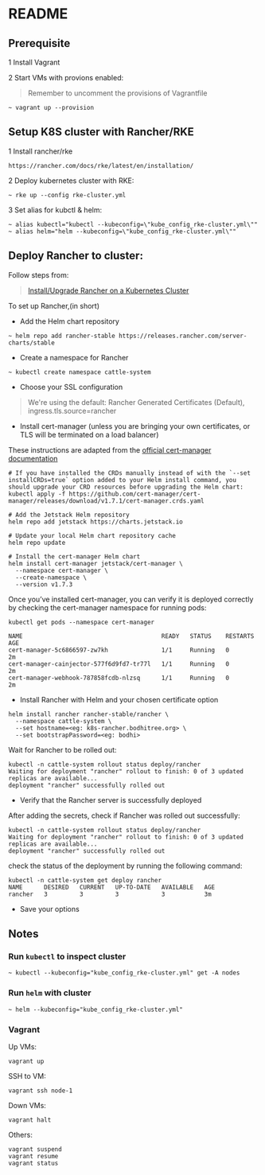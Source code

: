 # README

## Prerequisite

1 Install Vagrant

2 Start VMs with provions enabled:
> Remember to uncomment the provisions of Vagrantfile
```
~ vagrant up --provision
```

## Setup K8S cluster with Rancher/RKE

1 Install rancher/rke
```
https://rancher.com/docs/rke/latest/en/installation/
```

2 Deploy kubernetes cluster with RKE:
```
~ rke up --config rke-cluster.yml
```

3 Set alias for kubctl & helm:
```
~ alias kubectl="kubectl --kubeconfig=\"kube_config_rke-cluster.yml\""
~ alias helm="helm --kubeconfig=\"kube_config_rke-cluster.yml\""
```

## Deploy Rancher to cluster:

Follow steps from:
> [Install/Upgrade Rancher on a Kubernetes Cluster](https://ranchermanager.docs.rancher.com/pages-for-subheaders/install-upgrade-on-a-kubernetes-cluster)

To set up Rancher,(in short)

* Add the Helm chart repository
```
~ helm repo add rancher-stable https://releases.rancher.com/server-charts/stable
```
* Create a namespace for Rancher
```
~ kubectl create namespace cattle-system
```
* Choose your SSL configuration
> We're using the default:
> Rancher Generated Certificates (Default),	ingress.tls.source=rancher

* Install cert-manager (unless you are bringing your own certificates, or TLS will be terminated on a load balancer)

These instructions are adapted from the [official cert-manager documentation](https://cert-manager.io/docs/installation/supported-releases/#installing-with-helm)

```
# If you have installed the CRDs manually instead of with the `--set installCRDs=true` option added to your Helm install command, you should upgrade your CRD resources before upgrading the Helm chart:
kubectl apply -f https://github.com/cert-manager/cert-manager/releases/download/v1.7.1/cert-manager.crds.yaml

# Add the Jetstack Helm repository
helm repo add jetstack https://charts.jetstack.io

# Update your local Helm chart repository cache
helm repo update

# Install the cert-manager Helm chart
helm install cert-manager jetstack/cert-manager \
  --namespace cert-manager \
  --create-namespace \
  --version v1.7.3
```

Once you’ve installed cert-manager, you can verify it is deployed correctly by checking the cert-manager namespace for running pods:

```
kubectl get pods --namespace cert-manager

NAME                                       READY   STATUS    RESTARTS   AGE
cert-manager-5c6866597-zw7kh               1/1     Running   0          2m
cert-manager-cainjector-577f6d9fd7-tr77l   1/1     Running   0          2m
cert-manager-webhook-787858fcdb-nlzsq      1/1     Running   0          2m
```

* Install Rancher with Helm and your chosen certificate option

```
helm install rancher rancher-stable/rancher \
  --namespace cattle-system \
  --set hostname=<eg: k8s-rancher.bodhitree.org> \
  --set bootstrapPassword=<eg: bodhi>
```

Wait for Rancher to be rolled out:
```
kubectl -n cattle-system rollout status deploy/rancher
Waiting for deployment "rancher" rollout to finish: 0 of 3 updated replicas are available...
deployment "rancher" successfully rolled out
```

* Verify that the Rancher server is successfully deployed

After adding the secrets, check if Rancher was rolled out successfully:

```
kubectl -n cattle-system rollout status deploy/rancher
Waiting for deployment "rancher" rollout to finish: 0 of 3 updated replicas are available...
deployment "rancher" successfully rolled out
```

check the status of the deployment by running the following command:

```
kubectl -n cattle-system get deploy rancher
NAME      DESIRED   CURRENT   UP-TO-DATE   AVAILABLE   AGE
rancher   3         3         3            3           3m
```

* Save your options

## Notes

### Run `kubectl` to inspect cluster
```
~ kubectl --kubeconfig="kube_config_rke-cluster.yml" get -A nodes
```

### Run `helm` with cluster
```
~ helm --kubeconfig="kube_config_rke-cluster.yml"
```

### Vagrant

Up VMs:
```
vagrant up
```

SSH to VM:
```
vagrant ssh node-1
```

Down VMs:
```
vagrant halt
```

Others:
```
vagrant suspend
vagrant resume
vagrant status
```
